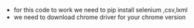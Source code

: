 * for this code to work we need to pip install selenium ,csv,lxml
* we need to download chrome driver for your chrome version
